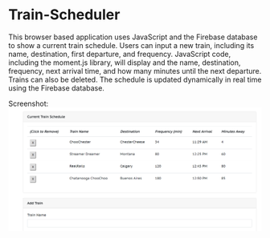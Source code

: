 # Train-Scheduler

This browser based application uses JavaScript and the Firebase database to show a current train schedule. Users can input a new train, including its name, destination, first departure, and frequency. JavaScript code, including the moment.js library, will display and the name, destination, frequency, next arrival time, and how many minutes until the next departure. Trains can also be deleted. The schedule is updated dynamically in real time using the Firebase database.

Screenshot:
![ScreenShot](screenshot.PNG)
